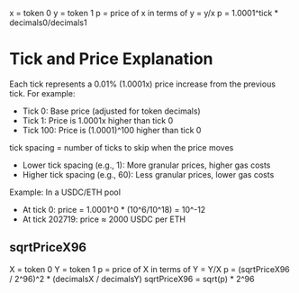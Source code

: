 x = token 0
y = token 1
p = price of x in terms of y = y/x
p = 1.0001^tick * decimals0/decimals1

# Tick and Price Explanation
Each tick represents a 0.01% (1.0001x) price increase from the previous tick. 
For example:
- Tick 0: Base price (adjusted for token decimals)
- Tick 1: Price is 1.0001x higher than tick 0
- Tick 100: Price is (1.0001)^100 higher than tick 0

tick spacing = number of ticks to skip when the price moves
- Lower tick spacing (e.g., 1): More granular prices, higher gas costs
- Higher tick spacing (e.g., 60): Less granular prices, lower gas costs

Example: In a USDC/ETH pool
- At tick 0: price = 1.0001^0 * (10^6/10^18) = 10^-12
- At tick 202719: price ≈ 2000 USDC per ETH

## sqrtPriceX96
X = token 0
Y = token 1
p = price of X in terms of Y = Y/X
p = (sqrtPriceX96 / 2^96)^2 * (decimalsX / decimalsY)
sqrtPriceX96 = sqrt(p) * 2^96
